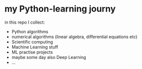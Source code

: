 # my Python-learning journy

in this repo I collect:
- Python algorithms
- numerical algorithms (linear algebra, differential equations etc)
- Scientific computing 
- Machine Learning stuff
- ML practise projects
- maybe some day also Deep Learning
- ... 
